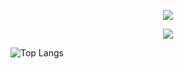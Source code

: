 <p align="center">
  <img src="https://user-images.githubusercontent.com/116687416/227753067-bb60e445-a660-4377-9ccf-83637ae57c68.png">
</p>
<p align="center">
  <img src="https://img.shields.io/badge/My-Website-blue?style=for-the-badge&logo=">
</p>



![Top Langs](https://github-readme-stats.vercel.app/api/top-langs/?username=tacocatCLAUS&hide=&theme=tokyonight)
